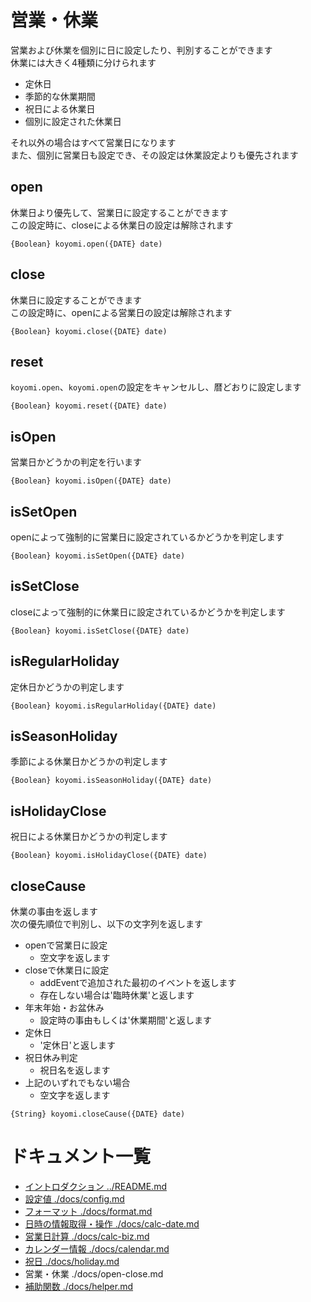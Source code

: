 # 営業・休業

営業および休業を個別に日に設定したり、判別することができます  
休業には大きく4種類に分けられます

  + 定休日
  + 季節的な休業期間
  + 祝日による休業日
  + 個別に設定された休業日

それ以外の場合はすべて営業日になります  
また、個別に営業日も設定でき、その設定は休業設定よりも優先されます 

## open

休業日より優先して、営業日に設定することができます  
この設定時に、closeによる休業日の設定は解除されます

`{Boolean} koyomi.open({DATE} date)`


## close

休業日に設定することができます  
この設定時に、openによる営業日の設定は解除されます

`{Boolean} koyomi.close({DATE} date)`


## reset

`koyomi.open`、`koyomi.open`の設定をキャンセルし、暦どおりに設定します

`{Boolean} koyomi.reset({DATE} date)`



## isOpen

営業日かどうかの判定を行います

`{Boolean} koyomi.isOpen({DATE} date)`


## isSetOpen

openによって強制的に営業日に設定されているかどうかを判定します

`{Boolean} koyomi.isSetOpen({DATE} date)`


## isSetClose

closeによって強制的に休業日に設定されているかどうかを判定します

`{Boolean} koyomi.isSetClose({DATE} date)`


## isRegularHoliday

定休日かどうかの判定します

`{Boolean} koyomi.isRegularHoliday({DATE} date)`


## isSeasonHoliday

季節による休業日かどうかの判定します

`{Boolean} koyomi.isSeasonHoliday({DATE} date)`


## isHolidayClose

祝日による休業日かどうかの判定します

`{Boolean} koyomi.isHolidayClose({DATE} date)`

## closeCause

休業の事由を返します  
次の優先順位で判別し、以下の文字列を返します

  * openで営業日に設定
      * 空文字を返します
  * closeで休業日に設定
      * addEventで追加された最初のイベントを返します
      * 存在しない場合は'臨時休業'と返します
  * 年末年始・お盆休み
      * 設定時の事由もしくは'休業期間'と返します
  * 定休日
      * '定休日'と返します
  * 祝日休み判定
      * 祝日名を返します
  * 上記のいずれでもない場合
      * 空文字を返します

`{String} koyomi.closeCause({DATE} date)`


# ドキュメント一覧

  + [イントロダクション ../README.md](../README.md)
  + [設定値 ./docs/config.md](./docs/config.md)
  + [フォーマット ./docs/format.md](./docs/format.md)
  + [日時の情報取得・操作 ./docs/calc-date.md](./docs/calc-date.md)
  + [営業日計算 ./docs/calc-biz.md](./docs/calc-biz.md)
  + [カレンダー情報 ./docs/calendar.md](./docs/calendar.md)
  + [祝日 ./docs/holiday.md](./docs/holiday.md)
  + 営業・休業 ./docs/open-close.md
  + [補助関数 ./docs/helper.md](./docs/helper.md)
